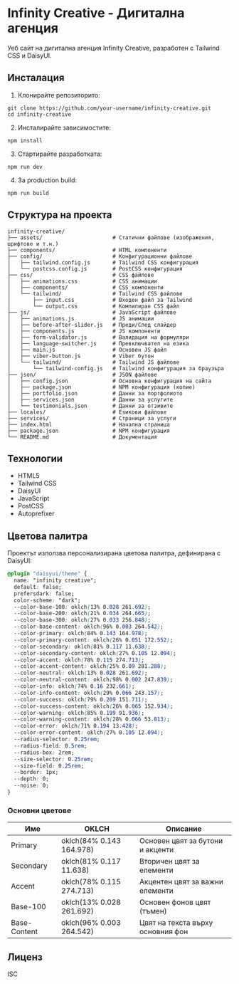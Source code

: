 # Infinity Creative - Дигитална агенция

Уеб сайт на дигитална агенция Infinity Creative, разработен с Tailwind CSS и DaisyUI.

## Инсталация

1. Клонирайте репозиторито:
```
git clone https://github.com/your-username/infinity-creative.git
cd infinity-creative
```

2. Инсталирайте зависимостите:
```
npm install
```

3. Стартирайте разработката:
```
npm run dev
```

4. За production build:
```
npm run build
```

## Структура на проекта

```
infinity-creative/
├── assets/                      # Статични файлове (изображения, шрифтове и т.н.)
├── components/                  # HTML компоненти
├── config/                      # Конфигурационни файлове
│   ├── tailwind.config.js       # Tailwind CSS конфигурация
│   └── postcss.config.js        # PostCSS конфигурация
├── css/                         # CSS файлове
│   ├── animations.css           # CSS анимации
│   ├── components/              # CSS компоненти
│   └── tailwind/                # Tailwind CSS файлове
│       ├── input.css            # Входен файл за Tailwind
│       └── output.css           # Компилиран CSS файл
├── js/                          # JavaScript файлове
│   ├── animations.js            # JS анимации
│   ├── before-after-slider.js   # Преди/След слайдер
│   ├── components.js            # JS компоненти
│   ├── form-validator.js        # Валидация на формуляри
│   ├── language-switcher.js     # Превключвател на езика
│   ├── main.js                  # Основен JS файл
│   ├── viber-button.js          # Viber бутон
│   └── tailwind/                # Tailwind JS файлове
│       └── tailwind-config.js   # Tailwind конфигурация за браузъра
├── json/                        # JSON файлове
│   ├── config.json              # Основна конфигурация на сайта
│   ├── package.json             # NPM конфигурация (копие)
│   ├── portfolio.json           # Данни за портфолиото
│   ├── services.json            # Данни за услугите
│   └── testimonials.json        # Данни за отзивите
├── locales/                     # Езикови файлове
├── services/                    # Страници за услуги
├── index.html                   # Начална страница
├── package.json                 # NPM конфигурация
└── README.md                    # Документация
```

## Технологии

- HTML5
- Tailwind CSS
- DaisyUI
- JavaScript
- PostCSS
- Autoprefixer

## Цветова палитра

Проектът използва персонализирана цветова палитра, дефинирана с DaisyUI:

```css
@plugin "daisyui/theme" {
  name: "infinity creative";
  default: false;
  prefersdark: false;
  color-scheme: "dark";
  --color-base-100: oklch(13% 0.028 261.692);
  --color-base-200: oklch(21% 0.034 264.665);
  --color-base-300: oklch(27% 0.033 256.848);
  --color-base-content: oklch(96% 0.003 264.542);
  --color-primary: oklch(84% 0.143 164.978);
  --color-primary-content: oklch(26% 0.051 172.552);
  --color-secondary: oklch(81% 0.117 11.638);
  --color-secondary-content: oklch(27% 0.105 12.094);
  --color-accent: oklch(78% 0.115 274.713);
  --color-accent-content: oklch(25% 0.09 281.288);
  --color-neutral: oklch(13% 0.028 261.692);
  --color-neutral-content: oklch(98% 0.002 247.839);
  --color-info: oklch(74% 0.16 232.661);
  --color-info-content: oklch(29% 0.066 243.157);
  --color-success: oklch(79% 0.209 151.711);
  --color-success-content: oklch(26% 0.065 152.934);
  --color-warning: oklch(85% 0.199 91.936);
  --color-warning-content: oklch(28% 0.066 53.813);
  --color-error: oklch(71% 0.194 13.428);
  --color-error-content: oklch(27% 0.105 12.094);
  --radius-selector: 0.25rem;
  --radius-field: 0.5rem;
  --radius-box: 2rem;
  --size-selector: 0.25rem;
  --size-field: 0.25rem;
  --border: 1px;
  --depth: 0;
  --noise: 0;
}
```

### Основни цветове

| Име | OKLCH | Описание |
|-----|-------|----------|
| Primary | oklch(84% 0.143 164.978) | Основен цвят за бутони и акценти |
| Secondary | oklch(81% 0.117 11.638) | Вторичен цвят за елементи |
| Accent | oklch(78% 0.115 274.713) | Акцентен цвят за важни елементи |
| Base-100 | oklch(13% 0.028 261.692) | Основен фонов цвят (тъмен) |
| Base-Content | oklch(96% 0.003 264.542) | Цвят на текста върху основния фон |

## Лиценз

ISC
